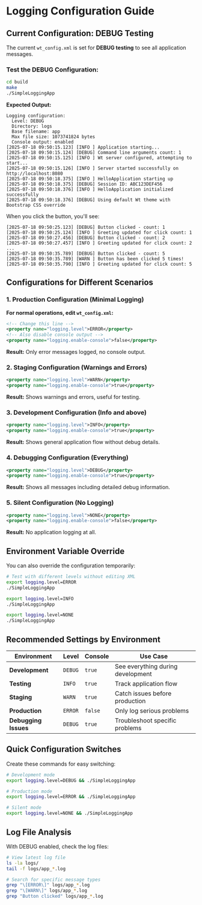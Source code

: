 # Logging Configuration Guide

## Current Configuration: DEBUG Testing

The current `wt_config.xml` is set for **DEBUG testing** to see all application messages.

### Test the DEBUG Configuration:

```bash
cd build
make
./SimpleLoggingApp
```

**Expected Output:**
```
Logging configuration:
  Level: DEBUG
  Directory: logs
  Base filename: app
  Max file size: 1073741824 bytes
  Console output: enabled
[2025-07-18 09:50:15.123] [INFO ] Application starting...
[2025-07-18 09:50:15.124] [DEBUG] Command line arguments count: 1
[2025-07-18 09:50:15.125] [INFO ] Wt server configured, attempting to start...
[2025-07-18 09:50:15.126] [INFO ] Server started successfully on http://localhost:8080
[2025-07-18 09:50:18.375] [INFO ] HelloApplication starting up
[2025-07-18 09:50:18.375] [DEBUG] Session ID: ABC123DEF456
[2025-07-18 09:50:18.376] [INFO ] HelloApplication initialized successfully
[2025-07-18 09:50:18.376] [DEBUG] Using default Wt theme with Bootstrap CSS override
```

When you click the button, you'll see:
```
[2025-07-18 09:50:25.123] [DEBUG] Button clicked - count: 1
[2025-07-18 09:50:25.124] [INFO ] Greeting updated for click count: 1
[2025-07-18 09:50:27.456] [DEBUG] Button clicked - count: 2
[2025-07-18 09:50:27.457] [INFO ] Greeting updated for click count: 2
...
[2025-07-18 09:50:35.789] [DEBUG] Button clicked - count: 5
[2025-07-18 09:50:35.789] [WARN ] Button has been clicked 5 times!
[2025-07-18 09:50:35.790] [INFO ] Greeting updated for click count: 5
```

## Configurations for Different Scenarios

### 1. Production Configuration (Minimal Logging)

**For normal operations, edit `wt_config.xml`:**

```xml
<!-- Change this line -->
<property name="logging.level">ERROR</property>
<!-- Also disable console output -->
<property name="logging.enable-console">false</property>
```

**Result:** Only error messages logged, no console output.

### 2. Staging Configuration (Warnings and Errors)

```xml
<property name="logging.level">WARN</property>
<property name="logging.enable-console">true</property>
```

**Result:** Shows warnings and errors, useful for testing.

### 3. Development Configuration (Info and above)

```xml
<property name="logging.level">INFO</property>
<property name="logging.enable-console">true</property>
```

**Result:** Shows general application flow without debug details.

### 4. Debugging Configuration (Everything)

```xml
<property name="logging.level">DEBUG</property>
<property name="logging.enable-console">true</property>
```

**Result:** Shows all messages including detailed debug information.

### 5. Silent Configuration (No Logging)

```xml
<property name="logging.level">NONE</property>
<property name="logging.enable-console">false</property>
```

**Result:** No application logging at all.

## Environment Variable Override

You can also override the configuration temporarily:

```bash
# Test with different levels without editing XML
export logging.level=ERROR
./SimpleLoggingApp

export logging.level=INFO
./SimpleLoggingApp

export logging.level=NONE
./SimpleLoggingApp
```

## Recommended Settings by Environment

| Environment | Level | Console | Use Case |
|-------------|-------|---------|----------|
| **Development** | `DEBUG` | `true` | See everything during development |
| **Testing** | `INFO` | `true` | Track application flow |
| **Staging** | `WARN` | `true` | Catch issues before production |
| **Production** | `ERROR` | `false` | Only log serious problems |
| **Debugging Issues** | `DEBUG` | `true` | Troubleshoot specific problems |

## Quick Configuration Switches

Create these commands for easy switching:

```bash
# Development mode
export logging.level=DEBUG && ./SimpleLoggingApp

# Production mode  
export logging.level=ERROR && ./SimpleLoggingApp

# Silent mode
export logging.level=NONE && ./SimpleLoggingApp
```

## Log File Analysis

With DEBUG enabled, check the log files:

```bash
# View latest log file
ls -la logs/
tail -f logs/app_*.log

# Search for specific message types
grep "\[ERROR\]" logs/app_*.log
grep "\[WARN\]" logs/app_*.log
grep "Button clicked" logs/app_*.log
```
